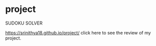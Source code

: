 # project
SUDOKU SOLVER

https://srinithya18.github.io/project/  click here to see the review of my project.
